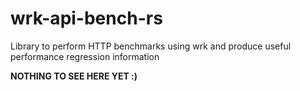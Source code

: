 # wrk-api-bench-rs
Library to perform HTTP benchmarks using wrk and produce useful performance regression information

**NOTHING TO SEE HERE YET :)**
